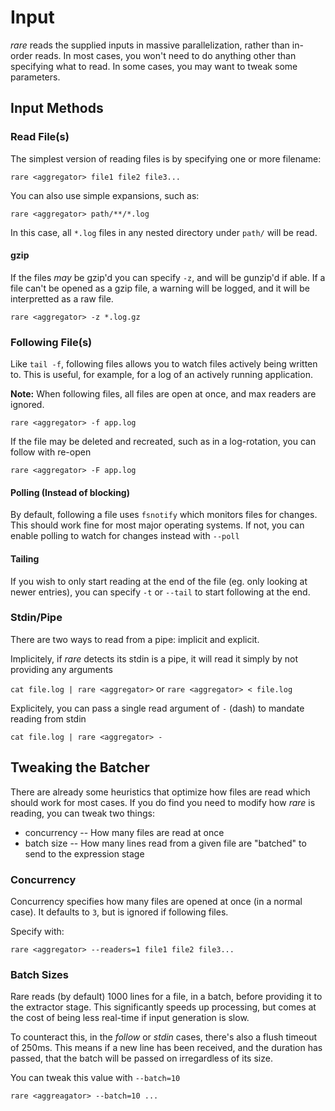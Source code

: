 # Input

*rare* reads the supplied inputs in massive parallelization, rather
than in-order reads.  In most cases, you won't need to do anything
other than specifying what to read.  In some cases, you may want to
tweak some parameters.

## Input Methods

### Read File(s)

The simplest version of reading files is by specifying one or more filename:

`rare <aggregator> file1 file2 file3...`

You can also use simple expansions, such as:

`rare <aggregator> path/**/*.log`

In this case, all `*.log` files in any nested directory under `path/` will be read.

#### gzip

If the files *may* be gzip'd you can specify `-z`, and will be gunzip'd if able.  If a
file can't be opened as a gzip file, a warning will be logged, and it will be interpretted
as a raw file.

`rare <aggregator> -z *.log.gz`

### Following File(s)

Like `tail -f`, following files allows you to watch files actively being written to. This is
useful, for example, for a log of an actively running application.

**Note:** When following files, all files are open at once, and max readers are ignored.

`rare <aggregator> -f app.log`

If the file may be deleted and recreated, such as in a log-rotation, you can follow with re-open

`rare <aggregator> -F app.log`

#### Polling (Instead of blocking)

By default, following a file uses `fsnotify` which monitors files for changes.  This should
work fine for most major operating systems.  If not, you can enable polling to watch for changes
instead with `--poll`

#### Tailing

If you wish to only start reading at the end of the file (eg. only looking at newer entries),
you can specify `-t` or `--tail` to start following at the end.

### Stdin/Pipe

There are two ways to read from a pipe: implicit and explicit.

Implicitely, if *rare* detects its stdin is a pipe, it will read it simply by not providing any arguments

`cat file.log | rare <aggregator>` or `rare <aggregator> < file.log`

Explicitely, you can pass a single read argument of `-` (dash) to mandate reading from stdin

`cat file.log | rare <aggregator> -`

## Tweaking the Batcher

There are already some heuristics that optimize how files are read which
should work for most cases. If you do find you need to modify how *rare*
is reading, you can tweak two things:

* concurrency -- How many files are read at once
* batch size -- How many lines read from a given file are "batched" to send to the expression stage

### Concurrency

Concurrency specifies how many files are opened at once (in a normal case). It
defaults to `3`, but is ignored if following files.

Specify with:

`rare <aggregator> --readers=1 file1 file2 file3...`

### Batch Sizes

Rare reads (by default) 1000 lines for a file, in a batch, before providing it
to the extractor stage.  This significantly speeds up processing, but comes
at the cost of being less real-time if input generation is slow.

To counteract this, in the *follow* or *stdin* cases, there's also a flush timeout of
250ms. This means if a new line has been received, and the duration has passed,
that the batch will be passed on irregardless of its size.

You can tweak this value with `--batch=10`

`rare <aggreagator> --batch=10 ...`
